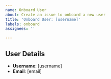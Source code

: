 ```yaml
---
name: Onboard User
about: Create an issue to onboard a new user
title: 'Onboard User: [username]'
labels: onboard
assignees: ''

---
```


## User Details

- **Username**: [username]
- **Email**: [email]

